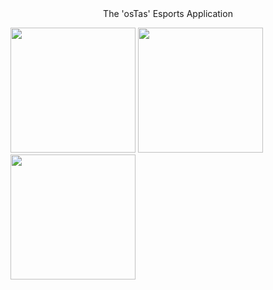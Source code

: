  <center>The 'osTas' Esports Application</center>


<img src="https://github.com/OsianSmith3/Esports-Application/assets/137170249/eb05c75d-067f-444c-b56e-80f04fea82c3" width="200">  <img src="https://github.com/OsianSmith3/Esports-Application/assets/137170249/b034e508-4943-4118-a54b-ef25e191f998" width="200">  <img src="https://github.com/OsianSmith3/Esports-Application/assets/137170249/f343a281-4b41-450b-b63e-8fa7cdb79ad" width="200">

